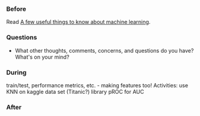 ### Before

Read [A few useful things to know about machine learning](http://homes.cs.washington.edu/~pedrod/papers/cacm12.pdf).


### Questions

 * What other thoughts, comments, concerns, and questions do you have? What's on your mind?


### During

train/test, performance metrics, etc. - making features too!
Activities: use KNN on kaggle data set (Titanic?)
library pROC for AUC


### After


